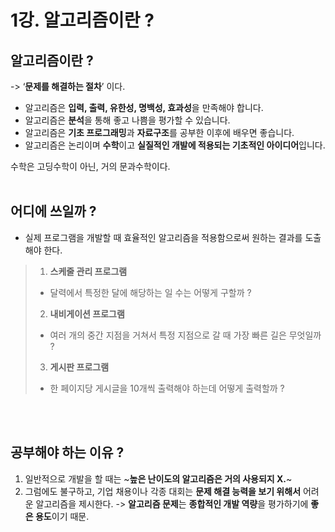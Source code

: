 # 1강. 알고리즘이란 ?

## 알고리즘이란 ?
-> ‘**문제를 해결하는 절차**’ 이다.

- 알고리즘은 **입력, 출력, 유한성, 명백성, 효과성**을 만족해야 합니다.
- 알고리즘은 **분석**을 통해 좋고 나쁨을 평가할 수 있습니다.
- 알고리즘은 **기초 프로그래밍**과 **자료구조**를 공부한 이후에 배우면 좋습니다.
- 알고리즘은 논리이며 **수학**이고 **실질적인 개발에 적용되는 기초적인 아이디어**입니다. 

수학은 고딩수학이 아닌, 거의 문과수학이다. <br><br>



 ## 어디에 쓰일까 ?
- 실제 프로그램을 개발할 때 효율적인 알고리즘을 적용함으로써 원하는 결과를 도출해야 한다.

> 1. **스케줄 관리 프로그램** 
> - 달력에서 특정한 달에 해당하는 일 수는 어떻게 구할까 ?
> 2. **내비게이션 프로그램** 
> - 여러 개의 중간 지점을 거쳐서 특정 지점으로 갈 때 가장 빠른 길은 무엇일까 ?
> 3. **게시판 프로그램**
> - 한 페이지당 게시글을 10개씩 출력해야 하는데 어떻게 출력할까 ?

<br><br>

## 공부해야 하는 이유 ?

1. 일반적으로 개발을 할 때는 ~**높은 난이도의 알고리즘은 거의 사용되지 X.**~
2. 그럼에도 불구하고, 기업 채용이나 각종 대회는 **문제 해결 능력을 보기 위해서** 어려운 알고리즘을 제시한다. -> **알고리즘 문제**는 **종합적인 개발 역량**을 평가하기에 **좋은 용도**이기 때문.




